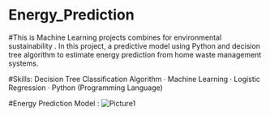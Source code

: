 # Energy_Prediction
#This is Machine Learning projects combines for environmental sustainability . In this project, a predictive model using Python and decision tree algorithm to estimate energy prediction from home waste management systems.

#Skills: Decision Tree Classification Algorithm · Machine Learning · Logistic Regression · Python (Programming Language)

#Energy Prediction Model :
![Picture1](https://github.com/Wadgaonkarprathameshdeepak/Energy_Prediction/assets/95523666/1c0265e0-facd-47ca-b4ca-f3e048a7a490)


